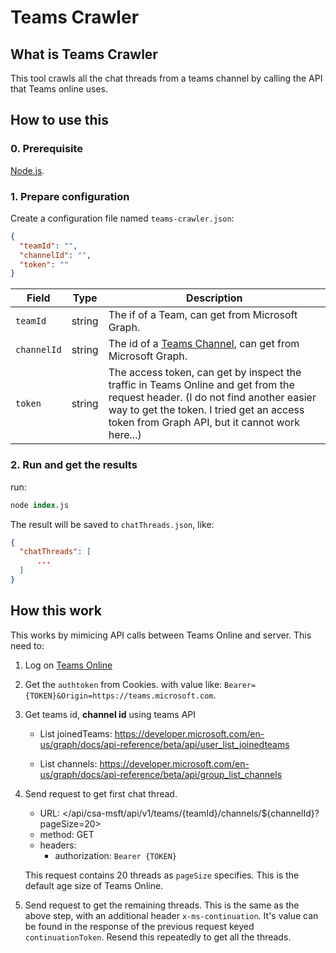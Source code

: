 # Teams Crawler

## What is Teams Crawler

This tool crawls all the chat threads from a teams channel by calling the API that Teams online uses.

## How to use this

### 0. Prerequisite

[Node.js](https://nodejs.org/en/).

### 1. Prepare configuration

Create a configuration file named `teams-crawler.json`:

```json
{
  "teamId": "",
  "channelId": "",
  "token": ""
}
```

| Field | Type | Description |
|-------|------|-------------|
| `teamId` | string | The if of a Team, can get from Microsoft Graph. |
| `channelId` | string | The id of a [Teams Channel](https://developer.microsoft.com/en-us/graph/docs/api-reference/beta/resources/channel#properties), can get from Microsoft Graph. |
| `token` | string | The access token, can get by inspect the traffic in Teams Online and get from the request header. (I do not find another easier way to get the token. I tried get an access token from Graph API, but it cannot work here...)

### 2. Run and get the results

run:

```ps
node index.js
```

The result will be saved to `chatThreads.json`, like:

```json
{
  "chatThreads": [
      ...
  ]
}
```

## How this work

This works by mimicing API calls between Teams Online and server. This need to:

1. Log on [Teams Online](https://teams.microsoft.com/)

2. Get the `authtoken` from Cookies. with value like: `Bearer={TOKEN}&Origin=https://teams.microsoft.com`. 

3. Get teams id, **channel id** using teams API

    * List joinedTeams: <https://developer.microsoft.com/en-us/graph/docs/api-reference/beta/api/user_list_joinedteams>

    * List channels: <https://developer.microsoft.com/en-us/graph/docs/api-reference/beta/api/group_list_channels>

4. Send request to get first chat thread.
    * URL: </api/csa-msft/api/v1/teams/{teamId}/channels/${channelId}?pageSize=20>
    * method: GET
    * headers:
        * authorization: `Bearer {TOKEN}`

    This request contains 20 threads as `pageSize` specifies. This is the default age size of Teams Online.

5. Send request to get the remaining threads. This is the same as the above step, with an additional header `x-ms-continuation`. It's value can be found in the response of the previous request keyed `continuationToken`. Resend this repeatedly to get all the threads.